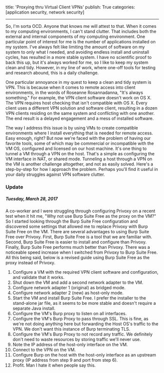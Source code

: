 title: 'Proxying thru Virtual Client VPNs'
publish: True
categories: [application security, network security]

---

So, I'm sorta OCD. Anyone that knows me will attest to that. When it comes to my computing environments, I can't stand clutter. That includes both the external and internal components of my computing environment. One particular point of interest for me is the number of applications installed on my system. I've always felt like limiting the amount of software on my system to only what I needed, and avoiding endless install and uninstall cycles, has resulted in a more stable system. I have no scientific proof to back this up, but it's always worked for me, so I like to keep my system clean and tidy. However, in my line of work, where one-off tools for testing and research abound, this is a daily challenge.

<!-- READMORE -->

One particular annoyance in my quest to keep a clean and tidy system is VPN. This is because when it comes to remote access into client environments, in the words of Roseanne Rosannadanna, "It's always something." For example, the VPN client software doesn't work on OS X. The VPN requires host checking that isn't compatible with OS X. Every client uses a different VPN solution and software client, resulting in a dozen VPN clients residing on the same system and conflicting with one another. The end result is a delayed engagement and a mess of installed software.

The way I address this issue is by using VMs to create compatible environments where I install everything that is needed for remote access. Easy enough, right? But now we're faced with the problem of having our favorite tools, some of which may be commercial or incompatible with the VM OS, configured and licensed on our host machine. It's one thing to tunnel a VM through a VPN on the host. That's a simple as configuring the VM interface in NAT, or shared mode. Tunneling a host through a VPN on the VM is another challenge altogether, and not as easily solved. Here's a step-by-step for how I approach the problem. Perhaps you'll find it useful in your daily struggles against VPN software clutter.

### Update

##### Tuesday, March 28, 2017

A co-worker and I were struggling through configuring Privoxy on a recent test when it hit me, "Why not use Burp Suite Free as the proxy on the VM?" So I started looking through the Burp Suite Free configuration and discovered some settings that allowed me to replace Privoxy with Burp Suite Free on the VM. There are several advantages to using Burp Suite Free over Privoxy. First, Burp Suite Free is a tool that we are familiar with. Second, Burp Suite Free is easier to install and configure than Privoxy. Finally, Burp Suite Free performs much better than Privoxy. There was a noticeable speed increase when I switched from Privoxy to Burp Suite Free. All this being said, below is a revised guide using Burp Suite Free as the proxy instead of Privoxy.

1. Configure a VM with the required VPN client software and configuration, and validate that it works.
2. Shut down the VM and add a second network adapter to the VM.
3. Configure network adapter 1 (original) as bridged mode.
4. Configure network adapter 2 (new) as host-only mode.
5. Start the VM and install Burp Suite Free. I prefer the installer to the stand-alone jar file, as it seems to be more stable and doesn't require a separate Java install.
6. Configure the VM's Burp proxy to listen on all interfaces.
7. Configure the VM's Burp Proxy to pass through SSL. This is fine, as we're not doing anything here but forwarding the Host OS's traffic to the VPN. We don't want this instance of Burp terminating TLS.
8. Configure the VM's Burp Proxy to not record any traffic. We definitely don't need to waste resources by storing traffic we'll never use.
9. Note the IP address of the host-only interface on the VM.
10. Connect to the VPN on the VM.
11. Configure Burp on the host with the host-only interface as an upstream proxy (IP address from step 9 and port from step 6).
12. Profit. Man I hate it when people say this.

